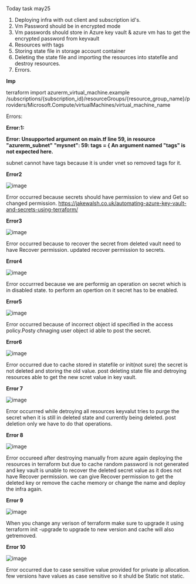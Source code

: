 Today task may25

1. Deploying infra with out client and subscription id's.
2. Vm Password should be in encrypted mode
3. Vm passwords should store in Azure key vault & azure vm has to get the encrypted password from keyvault
4. Resources with  tags
5. Storing state file in storage account container
6. Deleting the state file and importing the resources into statefile and destroy resources.
7. Errors.

**Imp**

terraform import azurerm_virtual_machine.example /subscriptions/{subscription_id}/resourceGroups/{resource_group_name}/providers/Microsoft.Compute/virtualMachines/virtual_machine_name


Errors:

**Error:1:**

**Error: Unsupported argument on main.tf line 59, in resource "azurerm_subnet" "mysnet": 
59: tags = { 
An argument named "tags" is not expected here.**

subnet cannot have tags because it is under vnet so removed tags for it.

**Error2**

![image](https://github.com/Koushikdp/New-Terraform-codes/assets/86507986/bc2a3afc-82ec-4148-b985-aff514d5fdbb)

Error occurred because secrets should have permission to view and Get so changed permission.
https://jakewalsh.co.uk/automating-azure-key-vault-and-secrets-using-terraform/

**Error3**

![image](https://github.com/Koushikdp/New-Terraform-codes/assets/86507986/7a5e4dd9-66e7-426b-abac-2cab44a9eb2e)

Error occurred because to recover the secret from deleted vault need to have Recover permission. updated 
recover permission to secrets.

**Error4**

![image](https://github.com/Koushikdp/New-Terraform-codes/assets/86507986/06456e05-ab27-48a6-815a-65dc3b54bd1b)

Error occurrred because we are performig an operation on secret which is in disabled state. to perform an opertion on it secret has to be enabled.

**Error5**

![image](https://github.com/Koushikdp/New-Terraform-codes/assets/86507986/e7084c26-e785-4b92-b516-5dfde546a156)

Error occurred because of incorrect object id specified in the access policy.Posty chnaging user object id able to post the secret.

**Error6**

![image](https://github.com/Koushikdp/New-Terraform-codes/assets/86507986/631b010a-c337-42a5-80e6-f3e52b87cfbd)

Error occurred due to cache stored in statefile or init(not sure) the secret is not deleted and storing the old value. post deleting state file and detroying resources able to get the new scret value in key vault.

**Error 7**

![image](https://github.com/Koushikdp/New-Terraform-codes/assets/86507986/dbadd5cc-e109-4922-a691-f13c1a05a638)

Error occurrred while detroying all resources keyvalut tries to purge the secret when it is still in deleted state and currently being deleted. post deletion only we have to do that operations.

**Error 8**

![image](https://github.com/Koushikdp/New-Terraform-codes/assets/86507986/4afe3612-596c-439e-ace9-f91e49c75d30)

Error occureed after destroying manually from azure again deploying the resources in terraform but due to cache random password is not generated and key vault is unable to recover the deleted secret value as it does not have Recover permission. we can give Recover permission to get the deleted key or remove the cache memory or change the name and deploy the infra again.


**Error 9**

![image](https://github.com/Koushikdp/New-Terraform-codes/assets/86507986/5956e577-d3e7-4f84-bbcf-51b2bbf4083d)

When you change any verison of terraform make sure to upgrade it using terraform init -upgrade to upgrade to new version and cache will also getremoved.

**Error 10**

![image](https://github.com/Koushikdp/New-Terraform-codes/assets/86507986/ebb94c47-a643-470e-bb2e-ecea39f5d0f0)

Error occurred due to case sensitive value provided for private ip allocation. few versions have values as case sensitive so it shuld be Static not static.
